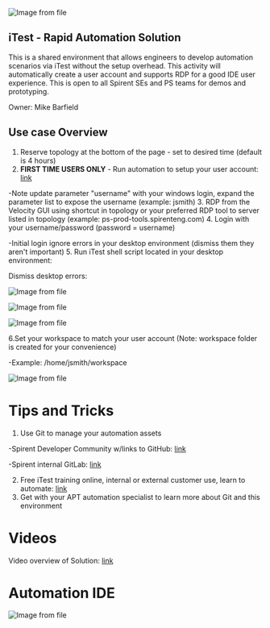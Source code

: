 
![Image from file](/activity/automationDevelopment/images/iTest.png)   

## **iTest - Rapid Automation Solution**

This is a shared environment that allows engineers to develop automation scenarios via iTest without the setup overhead. This activity will automatically create a user account and supports RDP for a good IDE user experience. This is open to all Spirent SEs and PS teams for demos and prototyping.

Owner: Mike Barfield

## Use case Overview

 1. Reserve topology at the bottom of the page - set to desired time (default is 4 hours)
 2. **FIRST TIME USERS ONLY** - Run automation to setup your user account: [link](https://ps-production-velocity.spirenteng.com/velocity/library/run/automation-assets/PCDE%2Fai_spirent_demo_assets%2Ftest_cases%2Ftasks%2Flinux%2FcreateNewUseriTestDev.fftc/parameters?rerun=false)
  
  -Note update parameter "username" with your windows login, expand the parameter list to expose the username (example: jsmith)
 3. RDP from the Velocity GUI using shortcut in topology or your preferred RDP tool to server listed in topology (example: ps-prod-tools.spirenteng.com)
 4. Login with your username/password (password = username)
  
  -Initial login ignore errors in your desktop environment (dismiss them they aren't important)
 5. Run iTest shell script located in your desktop environment:

Dismiss desktop errors:

![Image from file](/activity/automationDevelopment/images/ignore_desktop_error.png)

![Image from file](/activity/automationDevelopment/images/launch_itest.PNG)

![Image from file](/activity/automationDevelopment/images/run_itest_scripts.PNG)
 
 
 
 6.Set your workspace to match your user account (Note: workspace folder is created for your convenience)
  
  -Example: /home/jsmith/workspace
 
![Image from file](/activity/automationDevelopment/images/itest_workspace.png)


# Tips and Tricks

1. Use Git to manage your automation assets
  
  -Spirent Developer Community w/links to GitHub: [link](https://developer.spirent.com/)
  
  -Spirent internal GitLab: [link](https://git-ito.spirenteng.com/)
  
2. Free iTest training online, internal or external customer use, learn to automate: [link](https://support.spirent.com/SC_KnowledgeView?cid=null&id=TRN11001)
3. Get with your APT automation specialist to learn more about Git and this environment


# Videos

Video overview of Solution:  [link](https://spirent1.sharepoint.com/portals/hub/_layouts/15/PointPublishing.aspx?app=video&p=p&chid=53d4d0a3-c5de-4429-9f93-d131dea5d01a&vid=612a9f0f-7397-444c-b165-13f312d241d3)
    
# Automation IDE

![Image from file](/activity/automationDevelopment/images/itest_ide.png)
